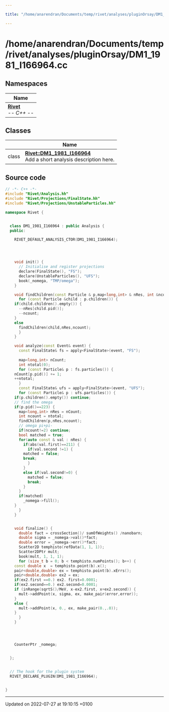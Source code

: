 ```yaml
---

title: "/home/anarendran/Documents/temp/rivet/analyses/pluginOrsay/DM1_1981_I166964.cc"

---
```


# /home/anarendran/Documents/temp/rivet/analyses/pluginOrsay/DM1_1981_I166964.cc



## Namespaces

| Name           |
| -------------- |
| **[Rivet](http://example.org/namespaces/namespacerivet/)** <br>-*- C++ -*-  |

## Classes

|                | Name           |
| -------------- | -------------- |
| class | **[Rivet::DM1_1981_I166964](http://example.org/classes/classrivet_1_1dm1__1981__i166964/)** <br>Add a short analysis description here.  |




## Source code

```cpp
// -*- C++ -*-
#include "Rivet/Analysis.hh"
#include "Rivet/Projections/FinalState.hh"
#include "Rivet/Projections/UnstableParticles.hh"

namespace Rivet {


  class DM1_1981_I166964 : public Analysis {
  public:

    RIVET_DEFAULT_ANALYSIS_CTOR(DM1_1981_I166964);




    void init() {
      // Initialise and register projections
      declare(FinalState(), "FS");
      declare(UnstableParticles(), "UFS");
      book(_nomega, "TMP/omega");
    }

    void findChildren(const Particle & p,map<long,int> & nRes, int &ncount) {
      for (const Particle &child : p.children()) {
    if(child.children().empty()) {
      --nRes[child.pid()];
      --ncount;
    }
    else
      findChildren(child,nRes,ncount);
      }
    }

    void analyze(const Event& event) {
      const FinalState& fs = apply<FinalState>(event, "FS");
      
      map<long,int> nCount;
      int ntotal(0);
      for (const Particle& p : fs.particles()) {
    nCount[p.pid()] += 1;
    ++ntotal;
      }
      const FinalState& ufs = apply<FinalState>(event, "UFS");
      for (const Particle& p : ufs.particles()) {
    if(p.children().empty()) continue;
    // find the omega
    if(p.pid()==223) {
      map<long,int> nRes = nCount;
      int ncount = ntotal;
      findChildren(p,nRes,ncount);
      // omega pi+pi-
      if(ncount!=2) continue;
      bool matched = true;
      for(auto const & val : nRes) {
        if(abs(val.first)==211) {
          if(val.second !=1) {
        matched = false;
        break;
          }
        }
        else if(val.second!=0) {
          matched = false;
          break;
        }
      }
      if(matched)
        _nomega->fill();
    }
      }
    }


    void finalize() {
      double fact = crossSection()/ sumOfWeights() /nanobarn;
      double sigma = _nomega->val()*fact;
      double error = _nomega->err()*fact; 
      Scatter2D temphisto(refData(1, 1, 1));
      Scatter2DPtr mult;
      book(mult, 1, 1, 1);
      for (size_t b = 0; b < temphisto.numPoints(); b++) {
    const double x  = temphisto.point(b).x();
    pair<double,double> ex = temphisto.point(b).xErrs();
    pair<double,double> ex2 = ex;
    if(ex2.first ==0.) ex2. first=0.0001;
    if(ex2.second==0.) ex2.second=0.0001;
    if (inRange(sqrtS()/MeV, x-ex2.first, x+ex2.second)) {
      mult->addPoint(x, sigma, ex, make_pair(error,error));
    }
    else {
      mult->addPoint(x, 0., ex, make_pair(0.,.0));
    }
      }
    }




    CounterPtr _nomega;


  };


  // The hook for the plugin system
  RIVET_DECLARE_PLUGIN(DM1_1981_I166964);


}
```


-------------------------------

Updated on 2022-07-27 at 19:10:15 +0100

